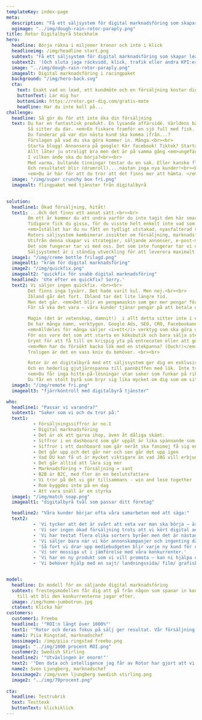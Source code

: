 ```yaml
---
templateKey: index-page
meta: 
  description: "Få ett säljsystem för digital marknadsföring som skapar leads, bokar möten, och ökar din försäljning."
  ogimage: "../img/dough-rain-rotor-paraply.png"
title: Rotor Digitalbyrå Stockholm
hero:
  headline: Börja räkna i miljoner kronor och inte i klick
  headlineimg: /img/headline start.png
  subtext: "Få ett säljsystem för digital marknadsföring som skapar leads, bokar möten, och ökar din försäljning"
  subtext2: '(Och sluta jaga räckvidd, klick, trafik eller andra KPI:er som inte gör någon skillnad för ditt bankkonto)' 
  image: "../img/dough-rain-rotor-paraply.png"
  imagealt: Digital marknadsföring i racingpaket
  background: "/img/hero-back.svg"
  cta: 
    text: Exakt vad en lead, ett kundmöte och en försäljning kostar dig? Varför dina annonser på Google och sociala medier inte fungerar? Hur du bygger upp ett säljflöde som är helt automatiserat?
    buttonText: Lär mig hur
    buttonLink: https://rotor.ger-dig.com/gratis-mote
    headline: Har du inte koll på...
challenge:
  headline: Så gör du för att inte öka din försäljning
  text: Du har en fantastisk produkt. En lysande affärsidé. Världens bästa tjänst. <br><br>
        Så sitter du där. <em>En fiskare framför en sjö full med fisk. Men utan metspö, utan drag och utan agn. En jättestor påse att lägga fisk i som gapar tomt.</em>
        Du funderar på var din nästa kund ska komma ifrån...?
        Förslagen på vad du ska göra kommer in. Många.<br><br>
        Starta blogg! Annonsera på google! Kör facebook! Tiktok? Starta podd! Snapchat?<br><br>
        Allt låter ju otroligt bra men det är på samma gång <em>ungefär som att köra hjärnan på 90 grader centrifug.</em>
        I vilken ände ska du börja?<br><br>
        Med varma, bultande tinningar testar du en sak. Eller kanske flera samtidigt.
        Och resultatet blir (drumroll)....nästan inga nya kunder!<br><br>
        <em>Du är här för att du tror att det finns mer att hämta. </em>
  image: "/img/super crunchy box fri.png"
  imagealt: flingpaket med tjänster från digitalbyrå
        

solution:
  headline1: Ökad försäljning, hitåt!
  text1: ...Och det finns ett annat sätt.<br><br>
        Om ett år kommer du att undra varför du inte tagit den här smartare approachen från första början.
        Tidigare fick du gissa, för du visste helt enkelt inte vad som funkade. Råden kom från höger och vänster. Det var ju helt sjukt, vad höll du på med?<br><br>
        <em>Istället har du nu fått en tydligt utstakad, nyasfalterad väg som doftar sådär varmt tjärigt, med vägskyltar i oblekta färger.</em><br><br>
        Rotors säljsystem kombinerar insikter om försäljning, marknadsföring, bolagsbyggande, psykologi och tekniska lösningar.<br><br>
        Utifrån denna skapar vi strategier, säljande annonser, e-post-marknadsföring, copy, videos och hela säljflöden. <br><br>
        Det som fungerar tar vi med oss. Det som inte fungerar tar vi också med oss.<br><br>
        Säljsystemet är i ständig utveckling för att leverera maximalt resultat för dig.<br><br>
  image1: "/img/creme bottle frilagd.png"
  imagealt1: "kräm för digital marknadsföring"
  image2: "/img/quickfix.png"     
  imagealt2: "quickfix för snabb digital marknadsföring"
  headline2: 'Ute efter en quickfix? Sorry.'
  text2: Vi säljer ingen quickfix. <br><br>
        Det finns inga tyvärr. Det hade varit kul. Men nej.<br><br>
        Ibland går det fort. Ibland tar det lite längre tid. 
        Men det går. <em>Det blir en pengamaskin som ger mer pengar för varje krona du stoppar i den.</em> <br><br>
        För så ska det vara – våra kunder tjänar pengar på att betala oss. <br><br>

        Magin (det är vetenskap, damnit!)  i allt detta sitter inte i ett speciellt verktyg. <br><br>
        De har många namn, verktygen. Google Ads, SEO, CRO, Facebookannonsering, Marketing Automation. <br><br>
        <em>Alldeles för många säljer <i>ett</i> verktyg som ska göra underverk för dig.</em>  (Här kommer de där råden från alla håll och kanter...)<br><br>
        För oss vore det som att starta en köksbutik och bara sälja stekpannor.<br><br>
        Grymt för att få till en krispig yta på entrecoten eller att göra halloumin sådär fint gyllene.<br><br>
        <em>Men har du försökt hacka lök med en stekpanna? (Ouch!)</em><br><br>
        Troligen är det en vass kniv du behöver. <br><br>

        Rotor är en digitalbyrå med ett säljssystem ger dig en exklusiv japansk santoku-kniv med damaskerat stål när du ska bjuda på sushi omakase-skrytmiddag.<br><br>
        Och en hederlig gjutjärnspanna till pannbiffen med lök. Inte tvärtom.<br><br>
        <em>Du får inga hitte-på-lösningar utan saker som funkar på riktigt.</em> <br><br>
        Du får en stolt byrå som bryr sig lika mycket om dig som om sitt eget bolag.
  image3: "/img/remote fri.png"  
  imagealt3: "fjärrkontroll med digitalbyrå tjänster"

who:
  headline1: "Passar vi varandra?"
  subtext1: "Saker som vi och du tror på:"
  text1: 
          - Försäljningssiffror är no.1
          - Digital marknadsföring
          - Det är ok att garva ihop, även åt dåliga skämt.
          - Siffror i en dashboard som går uppåt är lika spännande som en actionfilm
          - Siffror i ett dashboard som går neråt ska fanimej få sig en omgång
          - Det går upp och det går ner och sen går det upp igen
          - Vad DU kan få ut är mycket viktigare än vad JAG vill erbjuda
          - Det går alltid att lära sig mer
          - Marknadsföring + försäljning = sant
          - B2B är B2C, med fler än en beslutsfattare
          - Vi tror på det vi gör tillsammans - win and lose together
          - Rom byggdes inte på en dag
          - Att vara snäll är en styrka
  image1: "/img/match soap.png"
  imagealt1: "digitalbyrå tvål som passar ditt företag"

  headline2: "Våra kunder börjar ofta våra samarbeten med att säga:"
  text2:
          - 'Vi tycker att det är svårt att veta var man ska börja – är det annonsering på Google, Facebook eller vi kanske borde testa LinkedIn?'
          - 'Vi ser ingen ökad försäljning trots att vi kört digital annonsering ett tag nu. Det kanske inte funkar för oss eller vad tror ni?'
          - 'Vi har testat flera olika sorters byråer men det är nästan ingen som egentligen pratat om vad som gör att vi tjänar pengar.'
          - 'Vi säljer bara när vi kör annonskampanjer och ingenting däremellan.'
          - 'Så fort vi drar upp mediebudgeten blir varje ny kund för dyr.'
          - 'Vi ser mossiga ut i jämförelse med våra konkurrenter.'
          - 'Vi har en ny produkt som vi vill promota – kan ni hjälpa oss?'
          - 'Vi behöver hjälp med en sajt/ landningssida/ film/ grafisk profil/ digital strategi'   


model:
  headline: En modell för en säljande digital marknadsföring
  subtext: Trestegsmodellen får dig att gå från någon som spanar in konkurrenterna
    till att bli den konkurrenterna jagar efter.
  image: /img/home-jumbotron.jpg
  ctatext: Klicka här
customers:
  customer1: Freebo
  headline1: '"ROI:n långt över 1000%"'
  text1: '"Rotor och deras fokus på sälj ger resultat. Vår försäljning från digital annonsering ökar stadigt varje månad – vi pratar mångmiljonbelopp. Under året 2022 har vi ökat försäljningen från digitala kanaler varje månad. ROI:n på vårt samarbete är högt över förväntan –  den är långt över 1000%.<br><br>Bevisligen stämmer det som de sa: Rotors marknadsföring genererar mycket mer pengar än vad den kostar. Rotor har också hjälpt oss att implementera ett nytt CRM och vi har aldrig haft så bra koll som idag. Jag vet exakt vad varje lead, mötesbokning och försäljning kostar. Jag kan också spåra kunden exakt, från digital annonsering, SEO, fysiska säljaktiviteter till faktisk försäljning. <br><br>Vi håller på att utveckla och fördjupa vårt samarbete med Rotor för att accelerera vår försäljning ytterligare."'
  name1: Piia Ringstad, marknadschef
  bossimage1: /img/piia ringstad freebo.png
  image1: "../img/1000 procent ROI.png"
  customer2: Swedish Stirling
  headline2: '"Utväxlingen är enorm!"'
  text2: '"Den data och intelligence jag får av Rotor har gjort att vi helt ändrat våra kommunikationsinsatser. Från att ha varit en mer traditionell köpare av print och banners hos finansiella tidningar lägger vi nu majoriteten av vårt fokus på egna kampanjer i sociala medier.<br><br>Utväxlingen är enorm. Vi når rätt målgrupper, många fler och mycket billigare.<br><br>Rotor har hjälpt oss öka intresset kring bolaget, pinpointat rätt målgrupper och fått dem att agera. Målet med samarbetet var primärt att öka kännedomen och ägarspridningen. Vi otroligt nöjda med samarbetet och senaste året har vi ökat antal aktieägare med 70%.”'
  name2: Sven Ljungberg, marknadschef
  bossimage2: /img/sven ljungberg swedish stirling.png
  image2: "../img/70procent.png"
  
cta:
  headline: Testrubrik
  text: Testtexk
  buttonText: klickiklick
---
```


